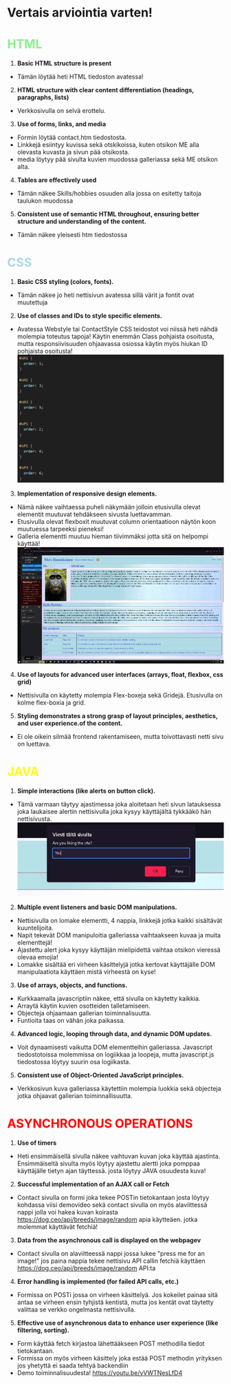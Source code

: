 # Vertais arviointia varten!

#  <span style="color:lightgreen;">HTML </span>

1. **Basic HTML structure is present**
 - Tämän löytää heti HTML tiedoston avatessa!
 2. **HTML structure with clear content differentiation (headings, paragraphs, lists)**
 - Verkkosivulla on selvä erottelu.
 3. **Use of forms, links, and media**
 - Formin löytää contact.htm tiedostosta.
 - Linkkejä esiintyy kuvissa sekä otskikoissa, kuten otsikon ME alla olevasta kuvasta ja sivun pää otsikosta.
 - media löytyy pää sivulta kuvien muodossa galleriassa sekä ME otsikon alta.
 4. **Tables are effectively used**
 - Tämän näkee Skills/hobbies osuuden alla jossa on esitetty taitoja taulukon muodossa
 5. **Consistent use of semantic HTML throughout, ensuring better structure and understanding of the content.**
 - Tämän näkee yleisesti htm tiedostossa

 #  <span style="color:lightblue;">CSS </span>
 1. **Basic CSS styling (colors, fonts).**
 - Tämän näkee jo heti nettisivun avatessa sillä värit ja fontit ovat muutettuja
 2. **Use of classes and IDs to style specific elements.**
 - Avatessa Webstyle tai ContactStyle CSS teidostot voi niissä heti nähdä molempia toteutus tapoja! Käytin enemmän Class pohjaista osoitusta, mutta responsiivisuuden ohjaavassa osiossa käytin myös hiukan ID pohjaista osoitusta!
 ![Kuva ID pohjaisesta osoituksesta!](/READMEASSETS/IDOsoitus.png)
 3. **Implementation of responsive design elements.**
 - Nämä näkee vaihtaessa puheli näkymään jolloin etusivulla olevat elementit muutuvat tehdäkseen sivusta luettavamman. 
 - Etusivulla olevat flexboxit muutuvat column orientaatioon näytön koon muutuessa tarpeeksi pieneksi!
 - Galleria elementti muutuu hieman tiivimmäksi jotta sitä on helpompi käyttää!
 ![Kuva ID pohjaisesta osoituksesta!](/READMEASSETS/Responsive.gif)
 4. **Use of layouts for advanced user interfaces (arrays, float, flexbox, css grid)**
 - Nettisivulla on käytetty molempia Flex-boxeja sekä Gridejä. Etusivulla on kolme flex-boxia ja grid.
 5. **Styling demonstrates a strong grasp of layout principles, aesthetics, and user experience.of the content.**
 - Ei ole oikein silmää frontend rakentamiseen, mutta toivottavasti netti sivu on luettava.

  #  <span style="color:yellow;">JAVA </span>
  1. **Simple interactions (like alerts on button click).**
  - Tämä varmaan täytyy ajastimessa joka aloitetaan heti sivun latauksessa joka laukaisee alertin nettisivulla joka kysyy käyttäjältä tykkääkö hän nettisivusta.
  ![Image of the alert](/READMEASSETS/alert.png)
  2. **Multiple event listeners and basic DOM manipulations.**
  - Nettisivulla on lomake elementti, 4 nappia, linkkejä jotka kaikki sisältävät kuuntelijoita. 
  - Napit tekevät DOM manipuloitia galleriassa vaihtaakseen kuvaa ja muita elementtejä!
  - Ajastettu alert joka kysyy käyttäjän mielipidettä vaihtaa otsikon vieressä olevaa emojia! 
  - Lomakke sisältää eri virheen käsittelyjä jotka kertovat käyttäjälle DOM manipulaatiota käyttäen mistä virheestä on kyse!
  3. **Use of arrays, objects, and functions.**
  - Kurkkaamalla javascriptiin näkee, että sivulla on käytetty kaikkia.
  - Arraytä käytin kuvien osotteiden talletamiseen. 
  - Objecteja ohjaamaan gallerian toiminnalisuutta. 
  - Funtioita taas on vähän joka paikassa.
  4. **Advanced logic, looping through data, and dynamic DOM updates.**
  - Voit dynaamisesti vaikutta DOM elementteihin galleriassa. Javascript tiedostotoissa molemmissa on logiikkaa ja loopeja, mutta javascript.js tiedostossa löytyy suurin osa logiikasta.
  5. **Consistent use of Object-Oriented JavaScript principles.**
  - Verkkosivun kuva galleriassa käytettiin molempia luokkia sekä objecteja jotka ohjaavat gallerian toiminnallisuutta. 

  #  <span style="color:red;">ASYNCHRONOUS OPERATIONS</span>
  1. **Use of timers**
  - Heti ensimmäisellä sivulla näkee vaihtuvan kuvan joka käyttää ajastinta. Ensimmäiseltä sivulta myös löytyy ajastettu alertti joka pomppaa käyttäjälle tietyn ajan täyttessä. josta löytyy JAVA osuudesta kuva! 
  2. **Successful implementation of an AJAX call or Fetch**
  - Contact sivulla on formi joka tekee POSTin tietokantaan josta löytyy kohdassa viisi demovideo sekä contact sivulla on myös alaviittessä nappi jolla voi hakea kuvan koirasta https://dog.ceo/api/breeds/image/random apia käytteäen. jotka molemmat käyttävät fetchiä!
  3. **Data from the asynchronous call is displayed on the webpagev**
  - Contact sivulla on alaviitteessä nappi jossa lukee "press me for an image!" jos paina nappia tekee nettisivu API callin fetchiä käyttäen https://dog.ceo/api/breeds/image/random API:ta
  4. **Error handling is implemented (for failed API calls, etc.)**
  - Formissa on POSTi jossa on virheen käsittelyä. Jos kokeilet painaa sitä antaa se virheen ensin tyhjistä kentistä, mutta jos kentät ovat täytetty valittaa se verkko ongelmasta nettisivulla.
 5. **Effective use of asynchronous data to enhance user experience (like filtering, sorting).**
 - Form käyttää fetch kirjastoa lähettääkseen POST methodilla tiedot tietokantaan.
 - Formissa on myös virheen käsittely joka estää POST methodin yrityksen jos yhetyttä ei saada tehtyä backendiin
 - Demo toiminnalisuudesta! https://youtu.be/yVWTNesLfD4
